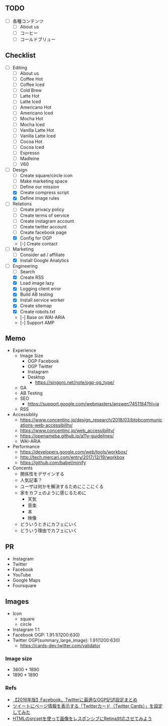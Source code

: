 ## TODO

- [ ] 各種コンテンツ
  - [ ] About us
  - [ ] コーヒー
  - [ ] コールドブリュー

## Checklist

- [ ] Editing
  - [ ] About us
  - [ ] Coffee Hot
  - [ ] Coffee Iced
  - [ ] Cold Brew
  - [ ] Latte Hot
  - [ ] Latte Iced
  - [ ] Americano Hot
  - [ ] Americano Iced
  - [ ] Mocha Hot
  - [ ] Mocha Iced
  - [ ] Vanilla Latte Hot
  - [ ] Vanilla Latte Iced
  - [ ] Cocoa Hot
  - [ ] Cocoa Iced
  - [ ] Espresso
  - [ ] Madleine
  - [ ] V60
- [ ] Design
  - [ ] Create square/circle icon
  - [ ] Make marketing space
  - [ ] Define our mission
  - [x] Create compress script
  - [x] Define image rules
- [ ] Relations
  - [ ] Create privacy policy
  - [ ] Create terms of service
  - [ ] Create instagram account
  - [ ] Create twitter account
  - [ ] Create facebook page
  - [x] Config for OGP
  - [-] Create contact
- [ ] Marketing
  - [ ] Consider ad / affiliate
  - [x] Install Google Analytics
- [ ] Engineering
  - [ ] Search
  - [x] Create RSS
  - [x] Load image lazy
  - [x] Logging client error
  - [x] Build AB testing
  - [x] Install service worker
  - [x] Create sitemap
  - [x] Create robots.txt
  - [-] Base on WAI-ARIA
  - [-] Support AMP

## Memo

- Experience
  - Image Size
    - OGP Facebook
    - OGP Twitter
    - Instagram
    - Desktop
      - https://singoro.net/note/ogp-og_type/
  - GA
  - AB Testing
  - SEO
    - https://support.google.com/webmasters/answer/7451184?hl=ja
  - RSS
- Accessiblity
  - https://www.concentinc.jp/design_research/2018/03/btobcommunications-web-accessibility/
  - https://www.concentinc.jp/web_accessibility/
  - https://openameba.github.io/a11y-guidelines/
  - WAI-ARIA
- Performance
  - https://developers.google.com/web/tools/workbox/
  - http://tech.mercari.com/entry/2017/12/19/workbox
  - https://github.com/babel/minify
- Concents
  - 関係性をデザインする
  - 人気記事？
  - ユーザは何かを解決するためにここにくる
  - 家をカフェのように感じるために
    - 天気
    - 音楽
    - 本
    - 映像
  - どういうときにカフェにいく
  - どういう理由でカフェにいく

## PR

- Instagram
- Twitter
- Facebook
- YouTube
- Google Maps
- Foursquare

## Images

- Icon
  - square
  - circle
- Instagram 1:1
- Facebook OGP: 1.91:1(1200:630)
- Twitter OGP(summary_large_image): 1.91(1200:630)
  - https://cards-dev.twitter.com/validator

### Image size

- 3600 * 1890
- 1890 * 1890

### Refs

- [【2016年版】Facebook、Twitterに最適なOGP記述設定まとめ](https://liginc.co.jp/325552)
- [ツイートにページ情報を表示する「Twitterカード（Twitter Cards）」を設定してみた](https://www.granfairs.com/blog/staff/setting-twitter-cards)
- [HTMLのsrcsetを使って画像をレスポンシブにRetina対応させてみよう](http://kia-king.com/blog/tutorial/responsive-images-with-srcset/)
